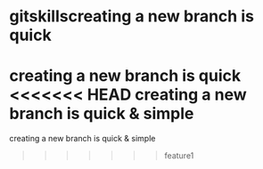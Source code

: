 # gitskillscreating a new branch is quick
creating a new branch is quick
<<<<<<< HEAD
creating a new branch is quick & simple
=======
creating a new branch is quick & simple
>>>>>>> feature1
